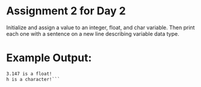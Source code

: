 # Assignment 2 for Day 2
Initialize and assign a value to an integer, float, and char variable. Then print each one with a sentence on a new line describing variable data type.
# Example Output:
```5 is an integer!
3.147 is a float!
h is a character!```
